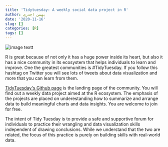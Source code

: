 ```yaml
---
title: 'Tidytuesday: A weekly social data project in R'
author: بهمن اجدری
date: '2020-11-16'
slug: []
categories: [R]
tags: []
---
```

![image textt](/images/tt_logo.png)

R is great because of not only it has a huge power inside its heart, but also it has a nice community in its ecosystem that helps individuals to learn and improve. One the greatest communities is #TidyTuesday. If you follow this hashtag on Twitter you will see lots of tweets about data visualization and more that you can learn from them.

[TidyTuesday's Github page](https://github.com/rfordatascience/tidytuesday) is the landing page of the community. You will find out a weekly data project aimed at the R ecosystem. The emphasis of the projects are placed on underestanding how to summarize and arrange data to build meaningful charts and data insights. You are welcome to join for free.

The intent of Tidy Tuesday is to provide a safe and supportive forum for individuals to practice their wrangling and data visualization skills independent of drawing conclusions. While we understand that the two are related, the focus of this practice is purely on building skills with real-world data.